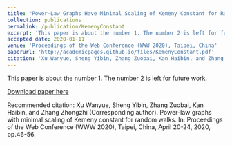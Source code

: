 ```yaml
---
title: "Power-Law Graphs Have Minimal Scaling of Kemeny Constant for Random Walks"
collection: publications
permalink: /publication/KemenyConstant
excerpt: 'This paper is about the number 1. The number 2 is left for future work.'
accepted date: 2020-01-11
venue: 'Proceedings of the Web Conference (WWW 2020), Taipei, China'
paperurl: 'http://academicpages.github.io/files/KemenyConstant.pdf'
citation: 'Xu Wanyue, Sheng Yibin, Zhang Zuobai, Kan Haibin, and Zhang Zhongzhi (Corresponding author). Power-law graphs with minimal scaling of Kemeny constant for random walks. In: Proceedings of the Web Conference (WWW 2020), Taipei, China, April 20-24, 2020, pp.46-56.'
---
```

This paper is about the number 1. The number 2 is left for future work.

[Download paper here](http://academicpages.github.io/files/KemenyConstant.pdf)

Recommended citation: Xu Wanyue, Sheng Yibin, Zhang Zuobai, Kan Haibin, and Zhang Zhongzhi (Corresponding author). Power-law graphs with minimal scaling of Kemeny constant for random walks. In: Proceedings of the Web Conference (WWW 2020), Taipei, China, April 20-24, 2020, pp.46-56.
